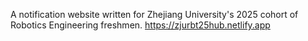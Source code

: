 A notification website written for Zhejiang University's 2025 cohort of Robotics Engineering freshmen.
https://zjurbt25hub.netlify.app
